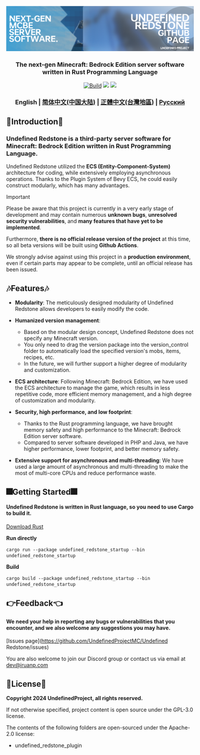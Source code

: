 <div align="center">
  <a href="https://github.com/UndefinedProjectMC/Undefined Redstone">
    <img src="urgithub.png" alt="Logo">
  </a>
  <h3 align="center">The next-gen Minecraft: Bedrock Edition server software written in Rust Programming Language</h3>

  <a href="https://github.com/UndefinedProjectMC/UndefinedRedstone/actions"><img src="https://github.com/UndefinedProjectMC/UndefinedRedstone/actions/workflows/rust.yml/badge.svg" alt="Build"/></a>
  <a href="https://feedback.minecraft.net/hc/en-us/articles/28105668043661-Minecraft-1-21-2-Bedrock"><img src="https://img.shields.io/badge/minecraft-v1.21.2%20(Bedrock)-green" /></a>
  <a href="https://github.com/UndefinedProjectMC/Undefined Redstone/tree/main/crates/undefined_redstone_network/src/protocol"><img src="https://img.shields.io/badge/protocol-686-green" /></a>

  ### English | [简体中文(中国大陆)](README_zh_CN.md) | [正體中文(台灣地區)](README_zh_TW.md) | [Русский](README_ru.md)
</div>

## 🎉Introduction🎉
### Undefined Redstone is a third-party server software for Minecraft: Bedrock Edition written in Rust Programming Language.
Undefined Redstone utilized the **ECS (Entity-Component-System)** architecture for coding, while extensively employing asynchronous operations. Thanks to the Plugin System of Bevy ECS, he could easily construct modularly, which has many advantages.
> [!IMPORTANT]
> Please be aware that this project is currently in a very early stage of development and may contain numerous **unknown bugs**, **unresolved security vulnerabilities**, and **many features that have yet to be implemented**.
> 
> Furthermore, **there is no official release version of the project** at this time, so all beta versions will be built using **Github Actions**.
> 
> We strongly advise against using this project in a **production environment**, even if certain parts may appear to be complete, until an official release has been issued.
## 🎶Features🎶
- **Modularity**: The meticulously designed modularity of Undefined Redstone allows developers to easily modify the code.

- **Humanized version management**:
  - Based on the modular design concept, Undefined Redstone does not specify any Minecraft version.
  - You only need to drag the version package into the version_control folder to automatically load the specified version's mobs, items, recipes, etc.
  - In the future, we will further support a higher degree of modularity and customization.

- **ECS architecture**: Following Minecraft: Bedrock Edition, we have used the ECS architecture to manage the game, which results in less repetitive code, more efficient memory management, and a high degree of customization and modularity.

- **Security, high performance, and low footprint**:
  - Thanks to the Rust programming language, we have brought memory safety and high performance to the Minecraft: Bedrock Edition server software.
  - Compared to server software developed in PHP and Java, we have higher performance, lower footprint, and better memory safety.

- **Extensive support for asynchronous and multi-threading**: We have used a large amount of asynchronous and multi-threading to make the most of multi-core CPUs and reduce performance waste.

## 🎆Getting Started🎆
#### Undefined Redstone is written in Rust language, so you need to use Cargo to build it.
[Download Rust](https://www.rust-lang.org/en-US/learn/get-started)

**Run directly**
```shell
cargo run --package undefined_redstone_startup --bin undefined_redstone_startup
```

**Build**
```shell
cargo build --package undefined_redstone_startup --bin undefined_redstone_startup
```

## 👉Feedback👈
#### We need your help in reporting any bugs or vulnerabilities that you encounter, and we also welcome any suggestions you may have.

[Issues page](https://github.com/UndefinedProjectMC/Undefined Redstone/issues)

You are also welcome to join our Discord group or contact us via email at dev@iruanp.com

## 📄License📄

**Copyright 2024 UndefinedProject, all rights reserved.**

If not otherwise specified, project content is open source under the GPL-3.0 license.

The contents of the following folders are open-sourced under the Apache-2.0 license:
- undefined_redstone_plugin
